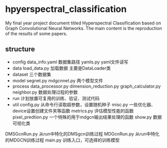 # hpyerspectral_classification
My final year project document titled Hyperspectral Classification based on Graph Convolutional Neural Networks. The main content is the reproduction of the results of some papers.

## structure
- config
    data_info.yaml 数据集路径
    yamls.py yaml文件读写
- data
    load_data.py 加载数据 主要是DataLoader类
- dataset
    三个数据集
- model
    segnet.py
    mdgcnnet.py  两个模型文件
- process 
    data_processor.py
    dimension_reduction.py
    graph_calculator.py
    neighbor.py 数据处理过程的参数
- run 
    计划放置可复用的训练、验证、测试代码
- util
    config.py 从命令行读取超参数，设置随机种子
    misc.py 一些优化器、device设置创建文件夹等函数
    metrics.py 评估模型性能的函数
    pixel_predtion.py 一个特殊的用于mdgcn输出结果处理的函数
    show.py 数据可视化类

DMSGcnRun.py 从run中特化的DMSgcn训练过程
MDGcnRun.py 从run中特化的MDGCN训练过程
main.py 训练入口，可选择的训练模型